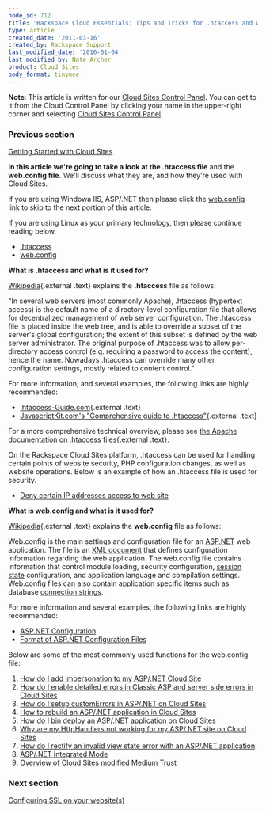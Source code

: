 ```yaml
---
node_id: 712
title: 'Rackspace Cloud Essentials: Tips and Tricks for .htaccess and web.config'
type: article
created_date: '2011-03-16'
created_by: Rackspace Support
last_modified_date: '2016-01-04'
last_modified_by: Nate Archer
product: Cloud Sites
body_format: tinymce
---
```


**Note**: This article is written for our [Cloud Sites Control
Panel](https://manage.rackspacecloud.com/). You can get to it from the
Cloud Control Panel by clicking your name in the upper-right corner and
selecting [Cloud Sites Control
Panel](https://manage.rackspacecloud.com/).

### Previous section

[Getting Started with Cloud
Sites](/howto/cloud-sites)



**In this article we're going to take a look at the .htaccess file** and
the **web.config file.** We'll discuss what they are, and how they're
used with Cloud Sites.

If you are using Windowa IIS, ASP/.NET then please click the
[web.config](#web_config) link to skip to the next portion of this
article.

If you are using Linux as your primary technology, then please continue
reading below.

-   [.htaccess](#htaccess)
-   [web.config](#web_config)

[]()

**What is .htaccess and what is it used for?**

[Wikipedia](http://en.wikipedia.org/wiki/Htaccess "http://en.wikipedia.org/wiki/Htaccess"){.external
.text} explains the **.htaccess** file as follows:

"In several web servers (most commonly Apache), .htaccess (hypertext
access) is the default name of a directory-level configuration file that
allows for decentralized management of web server configuration. The
.htaccess file is placed inside the web tree, and is able to override a
subset of the server's global configuration; the extent of this subset
is defined by the web server administrator. The original purpose of
.htaccess was to allow per-directory access control (e.g. requiring a
password to access the content), hence the name. Nowadays .htaccess can
override many other configuration settings, mostly related to content
control."

For more information, and several examples, the following links are
highly recommended:

-   [.htaccess-Guide.com](http://www.htaccess-guide.com/ "http://www.htaccess-guide.com/"){.external
    .text}
-   [JavascriptKit.com's "Comprehensive guide to
    .htaccess"](http://www.javascriptkit.com/howto/htaccess.shtml "http://www.javascriptkit.com/howto/htaccess.shtml"){.external
    .text}

For a more comprehensive technical overview, please see [the Apache
documentation on .htaccess
files](http://httpd.apache.org/docs/2.0/howto/htaccess.html "http://httpd.apache.org/docs/2.0/howto/htaccess.html"){.external
.text}.

On the Rackspace Cloud Sites platform, .htaccess can be used for
handling certain points of website security, PHP configuration changes,
as well as website operations. Below is an example of how an .htaccess
file is used for security.

-   [Deny certain IP addresses access to web
    site](/howto/controlling-access-to-linux-cloud-sites-based-on-the-client-ip-address "How do I deny certain IP addresses from accessing my site?")

[]()

**What is web.config and what is it used for?**

[Wikipedia](http://en.wikipedia.org/wiki/Htaccess "http://en.wikipedia.org/wiki/Htaccess"){.external
.text} explains the **web.config** file as follows:

Web.config is the main settings and configuration file for
an [ASP.NET](http://en.wikipedia.org/wiki/ASP.NET "ASP.NET") web
application. The file is an [XML
document](http://en.wikipedia.org/wiki/XML_document "XML document") that
defines configuration information regarding the web application. The
web.config file contains information that control module loading,
security configuration, [session
state](http://en.wikipedia.org/wiki/ASP.NET_state_management "ASP.NET state management") configuration,
and application language and compilation settings. Web.config files can
also contain application specific items such as database [connection
strings](http://en.wikipedia.org/wiki/Connection_string "Connection string").

For more information and several examples, the following links are
highly recommended:

-   [ASP.NET
    Configuration](http://msdn.microsoft.com/en-us/library/w7w4sb0w.aspx)
-   [Format of ASP.NET Configuration
    Files](http://msdn2.microsoft.com/en-us/library/ackhksh7(VS.71).aspx)

Below are some of the most commonly used functions for the web.config
file:

1.  [How do I add impersonation to my ASP/.NET Cloud
    Site](/howto/add-impersonation-to-your-aspnet-cloud-site)
2.  [How do I enable detailed errors in Classic ASP and server side
    errors in Cloud
    Sites](/howto/enable-detailed-errors-in-classic-asp-and-server-side-errors-on-cloud-sites)
3.  [How do I setup customErrors in ASP/.NET on Cloud
    Sites](/howto/set-up-custom-error-messages-in-aspnet-on-cloud-sites)
4.  [<span>H</span>ow to rebuild an ASP/.NET application in Cloud
    Sites](/howto/rebuild-an-aspnet-application-in-cloud-sites)
5.  [How do I bin deploy an ASP/.NET application on Cloud
    Sites](/howto/bin-deploy-an-aspnet-assembly-on-cloud-sites)
6.  [Why are my HttpHandlers not working for my ASP/.NET site on Cloud
    Sites](/howto/httphandlers-not-working-in-integrated-mode-for-aspnet-sites-on-cloud-sites)
7.  [How do I rectify an invalid view state error with an ASP/.NET
    application](/howto/How_do_I_rectify_an_invalid_view_state_error_with_an_ASP.NET_application%20(Caused%20by%20%3Cclass%20'socket.error'%3E:%20%5BErrno%20101%5D%20Network%20is%20unreachable))
8.  [ASP/.NET Integrated
    Mode](/howto/aspnet-integrated-mode-on-cloud-sites)
9.  [Overview of Cloud Sites modified Medium
    Trust](/howto/modified-medium-trust-on-cloud-sites)

### Next section

[Configuring SSL on your
website(s)](/howto/getting-started-with-cloud-sites-configuring-ssl-on-your-websites)

